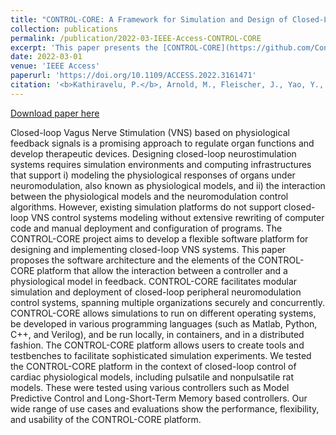 ```yaml
---
title: "CONTROL-CORE: A Framework for Simulation and Design of Closed-Loop Peripheral Neuromodulation Control Systems."
collection: publications
permalink: /publication/2022-03-IEEE-Access-CONTROL-CORE
excerpt: 'This paper presents the [CONTROL-CORE](https://github.com/ControlCore-Project/) framework for the design and simulation of neuromodulation control systems.'
date: 2022-03-01
venue: 'IEEE Access'
paperurl: 'https://doi.org/10.1109/ACCESS.2022.3161471'
citation: '<b>Kathiravelu, P.</b>, Arnold, M., Fleischer, J., Yao, Y., Awasthi, S., Goel, A. K., Branen, A., Sarikhani, P., Kumar, G., Kothare, M. V., and Mahmoudi, B. <b>CONTROL-CORE: A Framework for Simulation and Design of Closed-Loop Peripheral Neuromodulation Control Systems.</b> In IEEE Access. (IF: 3.745, Q1). 10, 36268-36285. March 2022.'
---
```


[Download paper here](https://doi.org/10.1109/ACCESS.2022.3161471)

Closed-loop Vagus Nerve Stimulation (VNS) based on physiological feedback signals is a promising approach to regulate organ functions and develop therapeutic devices. Designing closed-loop neurostimulation systems requires simulation environments and computing infrastructures that support i) modeling the physiological responses of organs under neuromodulation, also known as physiological models, and ii) the interaction between the physiological models and the neuromodulation control algorithms. However, existing simulation platforms do not support closed-loop VNS control systems modeling without extensive rewriting of computer code and manual deployment and configuration of programs. The CONTROL-CORE project aims to develop a flexible software platform for designing and implementing closed-loop VNS systems. This paper proposes the software architecture and the elements of the CONTROL-CORE platform that allow the interaction between a controller and a physiological model in feedback. CONTROL-CORE facilitates modular simulation and deployment of closed-loop peripheral neuromodulation control systems, spanning multiple organizations securely and concurrently. CONTROL-CORE allows simulations to run on different operating systems, be developed in various programming languages (such as Matlab, Python, C++, and Verilog), and be run locally, in containers, and in a distributed fashion. The CONTROL-CORE platform allows users to create tools and testbenches to facilitate sophisticated simulation experiments. We tested the CONTROL-CORE platform in the context of closed-loop control of cardiac physiological models, including pulsatile and nonpulsatile rat models. These were tested using various controllers such as Model Predictive Control and Long-Short-Term Memory based controllers. Our wide range of use cases and evaluations show the performance, flexibility, and usability of the CONTROL-CORE platform.
